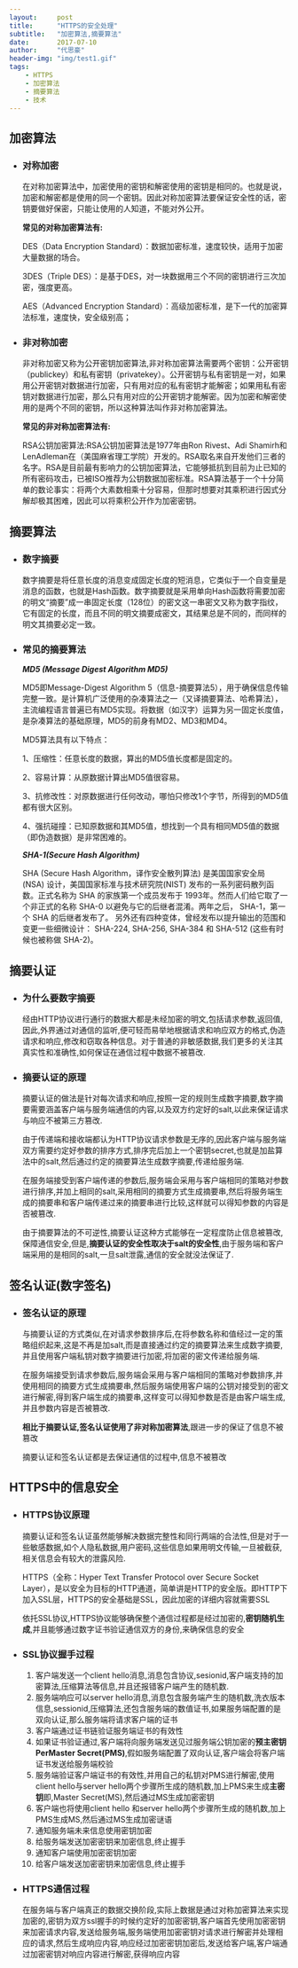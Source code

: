 ```yaml
---
layout:     post
title:      "HTTPS的安全处理"
subtitle:   "加密算法,摘要算法"
date:       2017-07-10
author:     "代思豪"
header-img: "img/test1.gif"
tags:
    - HTTPS
    - 加密算法
    - 摘要算法
    - 技术
---
```


## 加密算法

* ### 对称加密

	在对称加密算法中，加密使用的密钥和解密使用的密钥是相同的。也就是说，加密和解密都是使用的同一个密钥。因此对称加密算法要保证安全性的话，密钥要做好保密，只能让使用的人知道，不能对外公开。

	**常见的对称加密算法有:**
	
	DES（Data Encryption Standard）：数据加密标准，速度较快，适用于加密大量数据的场合。

	3DES（Triple DES）：是基于DES，对一块数据用三个不同的密钥进行三次加密，强度更高。

	AES（Advanced Encryption Standard）：高级加密标准，是下一代的加密算法标准，速度快，安全级别高；

* ### 非对称加密

	非对称加密又称为公开密钥加密算法,非对称加密算法需要两个密钥：公开密钥（publickey）和私有密钥（privatekey）。公开密钥与私有密钥是一对，如果用公开密钥对数据进行加密，只有用对应的私有密钥才能解密；如果用私有密钥对数据进行加密，那么只有用对应的公开密钥才能解密。因为加密和解密使用的是两个不同的密钥，所以这种算法叫作非对称加密算法。

	**常见的非对称加密算法有:**

	RSA公钥加密算法:RSA公钥加密算法是1977年由Ron Rivest、Adi Shamirh和LenAdleman在（美国麻省理工学院）开发的。RSA取名来自开发他们三者的名字。RSA是目前最有影响力的公钥加密算法，它能够抵抗到目前为止已知的所有密码攻击，已被ISO推荐为公钥数据加密标准。RSA算法基于一个十分简单的数论事实：将两个大素数相乘十分容易，但那时想要对其乘积进行因式分解却极其困难，因此可以将乘积公开作为加密密钥。

## 摘要算法

* ### 数字摘要
	
	数字摘要是将任意长度的消息变成固定长度的短消息，它类似于一个自变量是消息的函数，也就是Hash函数。数字摘要就是采用单向Hash函数将需要加密的明文“摘要”成一串固定长度（128位）的密文这一串密文又称为数字指纹，它有固定的长度，而且不同的明文摘要成密文，其结果总是不同的，而同样的明文其摘要必定一致。

* ### 常见的摘要算法


	***MD5 (Message Digest Algorithm MD5)***

	MD5即Message-Digest Algorithm 5（信息-摘要算法5），用于确保信息传输完整一致。是计算机广泛使用的杂凑算法之一（又译摘要算法、哈希算法），主流编程语言普遍已有MD5实现。将数据（如汉字）运算为另一固定长度值，是杂凑算法的基础原理，MD5的前身有MD2、MD3和MD4。

	MD5算法具有以下特点：

	1、压缩性：任意长度的数据，算出的MD5值长度都是固定的。

	2、容易计算：从原数据计算出MD5值很容易。

	3、抗修改性：对原数据进行任何改动，哪怕只修改1个字节，所得到的MD5值都有很大区别。

	4、强抗碰撞：已知原数据和其MD5值，想找到一个具有相同MD5值的数据（即伪造数据）是非常困难的。


	***SHA-1(Secure Hash Algorithm)***

	SHA (Secure Hash Algorithm，译作安全散列算法) 是美国国家安全局 (NSA) 设计，美国国家标准与技术研究院(NIST) 发布的一系列密码散列函数。正式名称为 SHA 的家族第一个成员发布于 1993年。然而人们给它取了一个非正式的名称 SHA-0 以避免与它的后继者混淆。两年之后， SHA-1，第一个 SHA 的后继者发布了。 另外还有四种变体，曾经发布以提升输出的范围和变更一些细微设计： SHA-224, SHA-256, SHA-384 和 SHA-512 (这些有时候也被称做 SHA-2)。

## 摘要认证

* ### 为什么要数字摘要
	
	经由HTTP协议进行通行的数据大都是未经加密的明文,包括请求参数,返回值,因此,外界通过对通信的监听,便可轻而易举地根据请求和响应双方的格式,伪造请求和响应,修改和窃取各种信息。对于普通的非敏感数据,我们更多的关注其真实性和准确性,如何保证在通信过程中数据不被篡改.
* ### 摘要认证的原理
	摘要认证的做法是针对每次请求和响应,按照一定的规则生成数字摘要,数字摘要需要涵盖客户端与服务端通信的内容,以及双方约定好的salt,以此来保证请求与响应不被第三方篡改.
	
	由于传递端和接收端都认为HTTP协议请求参数是无序的,因此客户端与服务端双方需要约定好参数的排序方式,排序完后加上一个密钥secret,也就是加盐算法中的salt,然后通过约定的摘要算法生成数字摘要,传递给服务端.

	在服务端接受到客户端传递的参数后,服务端会采用与客户端相同的策略对参数进行排序,并加上相同的salt,采用相同的摘要方式生成摘要串,然后将服务端生成的摘要串和客户端传递过来的摘要串进行比较,这样就可以得知参数的内容是否被篡改.

	由于摘要算法的不可逆性,摘要认证这种方式能够在一定程度防止信息被篡改,保障通信安全,但是,**摘要认证的安全性取决于salt的安全性**,由于服务端和客户端采用的是相同的salt,一旦salt泄露,通信的安全就没法保证了.


## 签名认证(数字签名) ##

* ### 签名认证的原理
	与摘要认证的方式类似,在对请求参数排序后,在将参数名称和值经过一定的策略组织起来,这是不再是加salt,而是直接通过约定的摘要算法来生成数字摘要,并且使用客户端私钥对数字摘要进行加密,将加密的密文传递给服务端.

	在服务端接受到请求参数后,服务端会采用与客户端相同的策略对参数排序,并使用相同的摘要方式生成摘要串,然后服务端使用客户端的公钥对接受到的密文进行解密,得到客户端生成的摘要串,这样变可以得知参数是否是由客户端生成,并且参数内容是否被篡改.

	**相比于摘要认证,签名认证使用了非对称加密算法**,跟进一步的保证了信息不被篡改

	摘要认证和签名认证都是去保证通信的过程中,信息不被篡改
	

## HTTPS中的信息安全

* ### HTTPS协议原理
	摘要认证和签名认证虽然能够解决数据完整性和同行两端的合法性,但是对于一些敏感数据,如个人隐私数据,用户密码,这些信息如果用明文传输,一旦被截获,相关信息会有较大的泄露风险.

	HTTPS（全称：Hyper Text Transfer Protocol over Secure Socket Layer），是以安全为目标的HTTP通道，简单讲是HTTP的安全版。即HTTP下加入SSL层，HTTPS的安全基础是SSL，因此加密的详细内容就需要SSL

	依托SSL协议,HTTPS协议能够确保整个通信过程都是经过加密的,**密钥随机生成**,并且能够通过数字证书验证通信双方的身份,来确保信息的安全
	

* ### SSL协议握手过程
	
	1. 客户端发送一个client hello消息,消息包含协议,sesionid,客户端支持的加密算法,压缩算法等信息,并且还报错客户端产生的随机数.
	2. 服务端响应可以server hello消息,消息包含服务端产生的随机数,洗衣版本信息,sessionid,压缩算法,还包含服务端的数值证书,如果服务端配置的是双向认证,那么服务端将请求客户端的证书
	3. 客户端通过证书链验证服务端证书的有效性
	4. 如果证书验证通过,客户端将向服务端发送见过服务端公钥加密的**预主密钥PerMaster Secret(PMS)**,假如服务端配置了双向认证,客户端会将客户端证书发送给服务端校验
	5. 服务端验证客户端证书的有效性,并用自己的私钥对PMS进行解密,使用client hello与server hello两个步骤所生成的随机数,加上PMS来生成**主密钥**即,Master Secret(MS),然后通过MS生成加密密钥
	6. 客户端也将使用client hello 和server hello两个步骤所生成的随机数,加上PMS生成MS,然后通过MS生成加密谜语
	7. 通知服务端未来信息使用密钥加密
	8. 给服务端发送加密密钥来加密信息,终止握手
	9. 通知客户端使用加密密钥加密
	10. 给客户端发送加密密钥来加密信息,终止握手 

* ### HTTPS通信过程
	
	在服务端与客户端真正的数据交换阶段,实际上数据是通过对称加密算法来实现加密的,密钥为双方ssl握手的时候约定好的加密密钥,客户端首先使用加密密钥来加密请求内容,发送给服务端,服务端使用加密密钥对请求进行解密并处理相应的请求,然后生成响应内容,响应经过加密密钥加密后,发送给客户端,客户端通过加密密钥对响应内容进行解密,获得响应内容
  	

	
	
	
